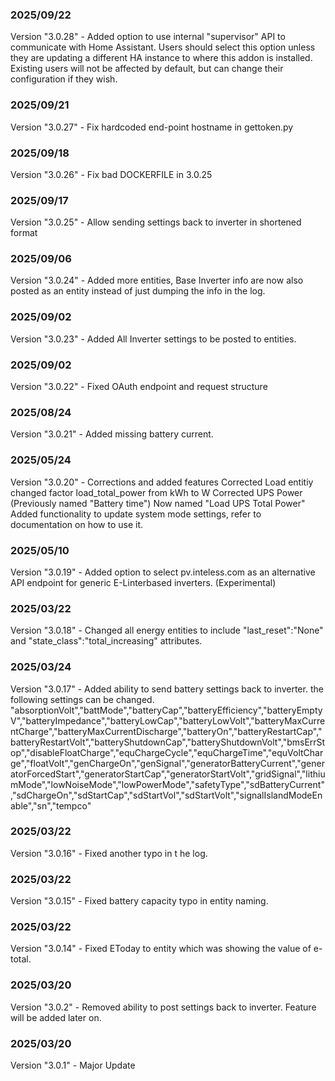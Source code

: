 ### 2025/09/22
Version "3.0.28" - Added option to use internal "supervisor" API to communicate with Home Assistant. Users should select this option unless they are updating a different HA instance to where this addon is installed. Existing users will not be affected by default, but can change their configuration if they wish.

### 2025/09/21
Version "3.0.27" - Fix hardcoded end-point hostname in gettoken.py

### 2025/09/18
Version "3.0.26" - Fix bad DOCKERFILE in 3.0.25

### 2025/09/17
Version "3.0.25" - Allow sending settings back to inverter in shortened format

### 2025/09/06
Version "3.0.24" - Added more entities, Base Inverter info are now also posted as an entity instead of just dumping the info in the log.

### 2025/09/02
Version "3.0.23" - Added All Inverter settings to be posted to entities.

### 2025/09/02
Version "3.0.22" - Fixed OAuth endpoint and request structure

### 2025/08/24
Version "3.0.21" - Added missing battery current.

### 2025/05/24
Version "3.0.20" - Corrections and added features
Corrected Load entitiy changed factor load_total_power from kWh to W
Corrected UPS Power (Previously named "Battery time") Now named "Load UPS Total Power"
Added functionality to update system mode settings, refer to documentation on how to use it.

### 2025/05/10
Version "3.0.19" - Added option to select pv.inteless.com as an alternative API endpoint for generic E-Linterbased inverters. (Experimental)

### 2025/03/22
Version "3.0.18" - Changed all energy entities to include "last_reset":"None" and "state_class":"total_increasing" attributes.

### 2025/03/24
Version "3.0.17" - Added ability to send battery settings back to inverter. the following settings can be changed.
"absorptionVolt","battMode","batteryCap","batteryEfficiency","batteryEmptyV","batteryImpedance","batteryLowCap","batteryLowVolt","batteryMaxCurrentCharge","batteryMaxCurrentDischarge","batteryOn","batteryRestartCap","batteryRestartVolt","batteryShutdownCap","batteryShutdownVolt","bmsErrStop","disableFloatCharge","equChargeCycle","equChargeTime","equVoltCharge","floatVolt","genChargeOn","genSignal","generatorBatteryCurrent","generatorForcedStart","generatorStartCap","generatorStartVolt","gridSignal","lithiumMode","lowNoiseMode","lowPowerMode","safetyType","sdBatteryCurrent","sdChargeOn","sdStartCap","sdStartVol","sdStartVolt","signalIslandModeEnable","sn","tempco"

### 2025/03/22
Version "3.0.16" - Fixed another typo in t he log.

### 2025/03/22
Version "3.0.15" - Fixed battery capacity typo in entity naming.

### 2025/03/22
Version "3.0.14" - Fixed EToday to entity which was showing the value of e-total.

### 2025/03/20
Version "3.0.2" - Removed ability to post settings back to inverter. Feature will be added later on.

### 2025/03/20
Version "3.0.1" - Major Update

